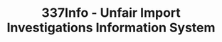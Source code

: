 ---
bigquery: https://console.cloud.google.com/bigquery?p=patents-public-data&d=usitc_investigations&page=dataset&project=sheets-management-319211
citation: US International Trade Commission 337Info Unfair Import Investigations Information
  System
contributors: US International Trade Comission
cost: None
description: US International Trade Commission 337Info Unfair Import Investigations
  Information System contains data on investigations done under Section 337. Section
  337 declares the infringement of certain statutory intellectual property rights
  and other forms of unfair competition in import trade to be unlawful practices.
  Most Section 337 investigations involve allegations of patent or registered trademark
  infringement.
documentation: FAQ and tutorial available on the site
last_edit: 04/05/2022, 17:33:51
location: https://pubapps2.usitc.gov/337external/
maintained_by: US International Trade Comission
schema_fields:
- ouiiAttorney
- targetDate
- currentStatus
- investigationTermDate
- issueDateOtherNonFinal
- cafcAppeals
- lastUpdated
- aljAssigned
- investigationType
- teoIdDueDate
- dateComplaintFiled
- currentActiveALJ
- gcAttorney
- internalRemand
- patentNumbers
- ouiiParticipation
- markmanHearing
- teoReliefGranted
- finalDetViolation
- investigationNo
- scheduledStartDateEvidHear
- trademarkNumbers
- htsNumbers
- id
- teoIdIssueDate
- teoProceedingInvolved
- finalDetNoViolation
- complainant
- scheduledEndDateEvidHear
- startDateMarkmanHearing
- finalIdOnViolationDue
- dateOfPublicationFrNotice
- reportingRequirements
- copyrightNumbers
- actualStartDateEvidHear
- endDateMarkmanHearing
- docketNo
- publication_number
- finalIdOnViolationIssue
- title
- dateCreated
- patentNumber
- respondent
- actualEndDateEvidHear
- invUnfairAct
shortname: unfair_import_investigations
tags:
- import
- legal
- trade
timeframe: 2008-2021 (prior to 2008 downloadable as a JSON file)
title: 337Info - Unfair Import Investigations Information System
uuid: 2721f5ec-e599-4890-9265-9706719fc71e
---
